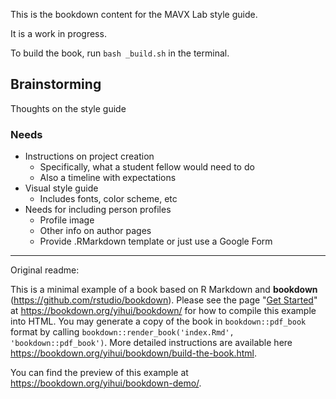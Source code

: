This is the bookdown content for the MAVX Lab style guide.

It is a work in progress.

To build the book, run `bash _build.sh` in the terminal.

## Brainstorming

Thoughts on the style guide

### Needs

+ Instructions on project creation
    + Specifically, what a student fellow would need to do
    + Also a timeline with expectations
+ Visual style guide
    + Includes fonts, color scheme, etc
+ Needs for including person profiles
    + Profile image
    + Other info on author pages
    + Provide .RMarkdown template or just use a Google Form



---
Original readme:

This is a minimal example of a book based on R Markdown and **bookdown** (https://github.com/rstudio/bookdown). Please see the page "[Get Started](https://bookdown.org/yihui/bookdown/get-started.html)" at https://bookdown.org/yihui/bookdown/ for how to compile this example into HTML. You may generate a copy of the book in `bookdown::pdf_book` format by calling `bookdown::render_book('index.Rmd', 'bookdown::pdf_book')`. More detailed instructions are available here https://bookdown.org/yihui/bookdown/build-the-book.html.

You can find the preview of this example at https://bookdown.org/yihui/bookdown-demo/.
